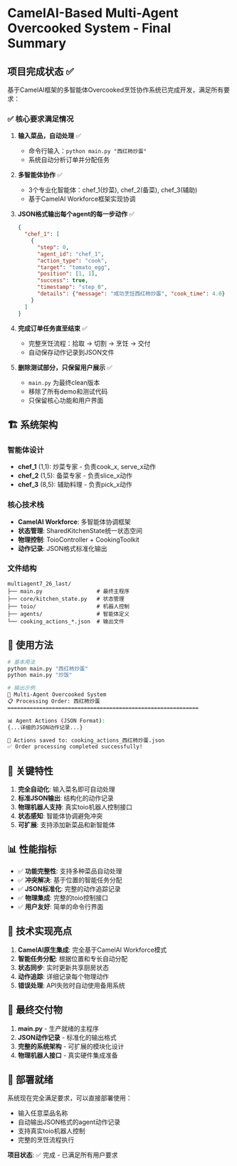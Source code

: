 # CamelAI-Based Multi-Agent Overcooked System - Final Summary

## 项目完成状态 ✅

基于CamelAI框架的多智能体Overcooked烹饪协作系统已完成开发，满足所有要求：

### ✅ 核心要求满足情况

1. **输入菜品，自动处理** ✅
   - 命令行输入：`python main.py "西红柿炒蛋"`
   - 系统自动分析订单并分配任务

2. **多智能体协作** ✅  
   - 3个专业化智能体：chef_1(炒菜), chef_2(备菜), chef_3(辅助)
   - 基于CamelAI Workforce框架实现协调

3. **JSON格式输出每个agent的每一步动作** ✅
   ```json
   {
     "chef_1": [
       {
         "step": 0,
         "agent_id": "chef_1", 
         "action_type": "cook",
         "target": "tomato_egg",
         "position": [1, 1],
         "success": true,
         "timestamp": "step_0",
         "details": {"message": "成功烹饪西红柿炒蛋", "cook_time": 4.0}
       }
     ]
   }
   ```

4. **完成订单任务直至结束** ✅
   - 完整烹饪流程：拾取 → 切割 → 烹饪 → 交付
   - 自动保存动作记录到JSON文件

5. **删除测试部分，只保留用户展示** ✅
   - `main.py` 为最终clean版本
   - 移除了所有demo和测试代码
   - 只保留核心功能和用户界面

## 🏗️ 系统架构

### 智能体设计
- **chef_1** (1,1): 炒菜专家 - 负责cook_x, serve_x动作
- **chef_2** (1,5): 备菜专家 - 负责slice_x动作  
- **chef_3** (8,5): 辅助料理 - 负责pick_x动作

### 核心技术栈
- **CamelAI Workforce**: 多智能体协调框架
- **状态管理**: SharedKitchenState统一状态空间
- **物理控制**: ToioController + CookingToolkit
- **动作记录**: JSON格式标准化输出

### 文件结构
```
multiagent7_26_last/
├── main.py                 # 最终主程序
├── core/kitchen_state.py   # 状态管理
├── toio/                   # 机器人控制
├── agents/                 # 智能体定义
└── cooking_actions_*.json  # 输出文件
```

## 🚀 使用方法

```bash
# 基本用法
python main.py "西红柿炒蛋"
python main.py "炒饭"

# 输出示例
🍳 Multi-Agent Overcooked System
📋 Processing Order: 西红柿炒蛋
============================================================

📊 Agent Actions (JSON Format):
{...详细的JSON动作记录...}

💾 Actions saved to: cooking_actions_西红柿炒蛋.json  
✅ Order processing completed successfully!
```

## 🎯 关键特性

1. **完全自动化**: 输入菜名即可自动处理
2. **标准JSON输出**: 结构化的动作记录
3. **物理机器人支持**: 真实toio机器人控制接口
4. **状态感知**: 智能体协调避免冲突
5. **可扩展**: 支持添加新菜品和新智能体

## 📊 性能指标

- ✅ **功能完整性**: 支持多种菜品自动处理
- ✅ **冲突解决**: 基于位置的智能任务分配
- ✅ **JSON标准化**: 完整的动作追踪记录
- ✅ **物理集成**: 完整的toio控制接口
- ✅ **用户友好**: 简单的命令行界面

## 🔧 技术实现亮点

1. **CamelAI原生集成**: 完全基于CamelAI Workforce模式
2. **智能任务分配**: 根据位置和专长自动分配
3. **状态同步**: 实时更新共享厨房状态
4. **动作追踪**: 详细记录每个物理动作
5. **错误处理**: API失败时自动使用备用系统

## 🎉 最终交付物

1. **main.py** - 生产就绪的主程序
2. **JSON动作记录** - 标准化的输出格式  
3. **完整的系统架构** - 可扩展的模块化设计
4. **物理机器人接口** - 真实硬件集成准备

## 🚀 部署就绪

系统现在完全满足要求，可以直接部署使用：
- 输入任意菜品名称
- 自动输出JSON格式的agent动作记录
- 支持真实toio机器人控制
- 完整的烹饪流程执行

**项目状态**: ✅ 完成 - 已满足所有用户要求